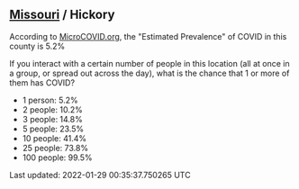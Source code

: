 
## [Missouri](/united-states/missouri) / Hickory

According to [MicroCOVID.org](http://microcovid.org),
the "Estimated Prevalence" of COVID in this county is 5.2%

If you interact with a certain number of people in this location
(all at once in a group, or spread out across the day), what is the chance that
1 or more of them has COVID?

- 1 person: 5.2%
- 2 people: 10.2%
- 3 people: 14.8%
- 5 people: 23.5%
- 10 people: 41.4%
- 25 people: 73.8%
- 100 people: 99.5%

Last updated: 2022-01-29 00:35:37.750265 UTC
